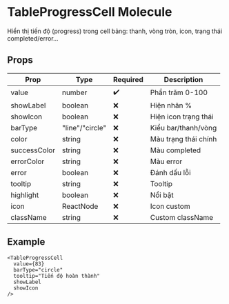 # TableProgressCell Molecule

Hiển thị tiến độ (progress) trong cell bảng: thanh, vòng tròn, icon, trạng thái completed/error...

## Props

| Prop        | Type      | Required | Description                |
|-------------|-----------|----------|----------------------------|
| value       | number    | ✔️      | Phần trăm 0-100            |
| showLabel   | boolean   | ❌      | Hiện nhãn %                |
| showIcon    | boolean   | ❌      | Hiện icon trạng thái       |
| barType     | "line"/"circle" | ❌ | Kiểu bar/thanh/vòng        |
| color       | string    | ❌      | Màu trạng thái chính       |
| successColor| string    | ❌      | Màu completed              |
| errorColor  | string    | ❌      | Màu error                  |
| error       | boolean   | ❌      | Đánh dấu lỗi                |
| tooltip     | string    | ❌      | Tooltip                    |
| highlight   | boolean   | ❌      | Nổi bật                    |
| icon        | ReactNode | ❌      | Icon custom                |
| className   | string    | ❌      | Custom className           |

## Example

```tsx
<TableProgressCell
  value={83}
  barType="circle"
  tooltip="Tiến độ hoàn thành"
  showLabel
  showIcon
/>
